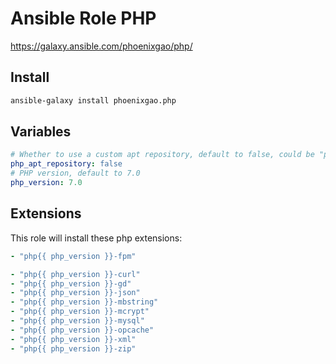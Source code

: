 # Ansible Role PHP

https://galaxy.ansible.com/phoenixgao/php/

## Install
```bash
ansible-galaxy install phoenixgao.php
````

## Variables
```yml
# Whether to use a custom apt repository, default to false, could be "ppa:ondrej/php"
php_apt_repository: false
# PHP version, default to 7.0
php_version: 7.0
```

## Extensions
This role will install these php extensions:
```yml
- "php{{ php_version }}-fpm"

- "php{{ php_version }}-curl"
- "php{{ php_version }}-gd"
- "php{{ php_version }}-json"
- "php{{ php_version }}-mbstring"
- "php{{ php_version }}-mcrypt"
- "php{{ php_version }}-mysql"
- "php{{ php_version }}-opcache"
- "php{{ php_version }}-xml"
- "php{{ php_version }}-zip"
```